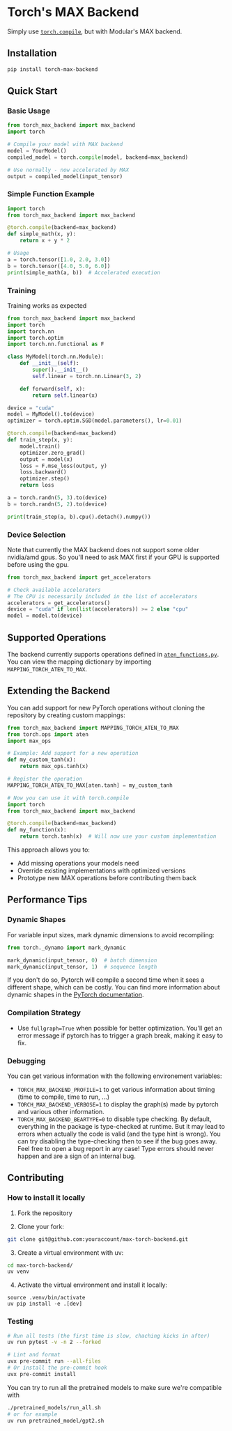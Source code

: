 # Torch's MAX Backend

Simply use [`torch.compile`](https://docs.pytorch.org/tutorials/intermediate/torch_compile_tutorial.html), but with Modular's MAX backend.

## Installation

```bash
pip install torch-max-backend
```

## Quick Start

### Basic Usage

```python
from torch_max_backend import max_backend
import torch

# Compile your model with MAX backend
model = YourModel()
compiled_model = torch.compile(model, backend=max_backend)

# Use normally - now accelerated by MAX
output = compiled_model(input_tensor)
```

### Simple Function Example

```python
import torch
from torch_max_backend import max_backend

@torch.compile(backend=max_backend)
def simple_math(x, y):
    return x + y * 2

# Usage
a = torch.tensor([1.0, 2.0, 3.0])
b = torch.tensor([4.0, 5.0, 6.0])
print(simple_math(a, b))  # Accelerated execution
```

### Training

Training works as expected 

```python
from torch_max_backend import max_backend
import torch
import torch.nn
import torch.optim
import torch.nn.functional as F

class MyModel(torch.nn.Module):
    def __init__(self):
        super().__init__()
        self.linear = torch.nn.Linear(3, 2)

    def forward(self, x):
        return self.linear(x)

device = "cuda"
model = MyModel().to(device)
optimizer = torch.optim.SGD(model.parameters(), lr=0.01)

@torch.compile(backend=max_backend)
def train_step(x, y):
    model.train()
    optimizer.zero_grad()
    output = model(x)
    loss = F.mse_loss(output, y)
    loss.backward()
    optimizer.step()
    return loss

a = torch.randn(5, 3).to(device)
b = torch.randn(5, 2).to(device)

print(train_step(a, b).cpu().detach().numpy())
```

### Device Selection

Note that currently the MAX backend does not support some older nvidia/amd gpus.
So you'll need to ask MAX first if your GPU is supported before 
using the gpu.

```python
from torch_max_backend import get_accelerators

# Check available accelerators
# The CPU is necessarily included in the list of accelerators
accelerators = get_accelerators()
device = "cuda" if len(list(accelerators)) >= 2 else "cpu"
model = model.to(device)
```


## Supported Operations

The backend currently supports operations defined in [`aten_functions.py`](https://github.com/gabrieldemarmiesse/max-torch-backend/blob/main/torch_max_backend/aten_functions.py). You can view the mapping dictionary by importing `MAPPING_TORCH_ATEN_TO_MAX`.

## Extending the Backend

You can add support for new PyTorch operations without cloning the repository by creating custom mappings:

```python
from torch_max_backend import MAPPING_TORCH_ATEN_TO_MAX
from torch.ops import aten
import max_ops

# Example: Add support for a new operation
def my_custom_tanh(x):
    return max_ops.tanh(x)

# Register the operation
MAPPING_TORCH_ATEN_TO_MAX[aten.tanh] = my_custom_tanh

# Now you can use it with torch.compile
import torch
from torch_max_backend import max_backend

@torch.compile(backend=max_backend)
def my_function(x):
    return torch.tanh(x)  # Will now use your custom implementation
```

This approach allows you to:
- Add missing operations your models need
- Override existing implementations with optimized versions
- Prototype new MAX operations before contributing them back

## Performance Tips

### Dynamic Shapes
For variable input sizes, mark dynamic dimensions to avoid recompiling:

```python
from torch._dynamo import mark_dynamic

mark_dynamic(input_tensor, 0)  # batch dimension
mark_dynamic(input_tensor, 1)  # sequence length
```

If you don't do so, Pytorch will compile a second time when it sees a different shape, which can be costly.
You can find more information about dynamic shapes in the [PyTorch documentation](https://docs.pytorch.org/docs/stable/torch.compiler_dynamic_shapes.html).

### Compilation Strategy
- Use `fullgraph=True` when possible for better optimization. You'll get an error message if 
  pytorch has to trigger a graph break, making it easy to fix.

### Debugging
You can get various information with the following environement variables:
* `TORCH_MAX_BACKEND_PROFILE=1` to get various information about timing (time to compile, time to run, ...)
* `TORCH_MAX_BACKEND_VERBOSE=1` to display the graph(s) made by pytorch and various other information.
* `TORCH_MAX_BACKEND_BEARTYPE=0` to disable type checking. By default, everything in the package is type-checked at runtime. But it may lead to errors when actually the code is valid (and the type hint is wrong). You can try disabling the type-checking then to see if the bug goes away. Feel free to open a bug report in any case! Type errors should never happen and are a sign of an internal bug.

## Contributing

### How to install it locally

1. Fork the repository

2. Clone your fork:

```bash
git clone git@github.com:youraccount/max-torch-backend.git
```

3. Create a virtual environment with uv:
```bash
cd max-torch-backend/
uv venv
```

4. Activate the virtual environment and install it locally:
```
source .venv/bin/activate
uv pip install -e .[dev]
```

### Testing

```bash
# Run all tests (the first time is slow, chaching kicks in after)
uv run pytest -v -n 2 --forked

# Lint and format
uvx pre-commit run --all-files
# Or install the pre-commit hook
uvx pre-commit install
```

You can try to run all the pretrained models to make sure we're compatible with

```bash
./pretrained_models/run_all.sh
# or for example
uv run pretrained_model/gpt2.sh
```
